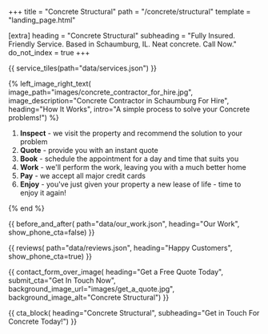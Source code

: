 +++
title = "Concrete Structural"
path = "/concrete/structural"
template = "landing_page.html"

[extra]
heading = "Concrete Structural"
subheading = "Fully Insured. Friendly Service. Based in Schaumburg, IL. Neat concrete. Call Now."
do_not_index = true
+++

{{ service_tiles(path="data/services.json") }}

{% left_image_right_text(
     image_path="images/concrete_contractor_for_hire.jpg",
     image_description="Concrete Contractor in Schaumburg For Hire",
     heading="How It Works",
     intro="A simple process to solve your Concrete problems!") %}

1. **Inspect** - we visit the property and recommend the solution to your problem
2. **Quote** - provide you with an instant quote
3. **Book** - schedule the appointment for a day and time that suits you
4. **Work** - we'll perform the work, leaving you with a much better home
5. **Pay** - we accept all major credit cards
6. **Enjoy** - you've just given your property a new lease of life - time to enjoy it again!

{% end %}

{{ before_and_after(
     path="data/our_work.json",
     heading="Our Work",
     show_phone_cta=false) }}

{{ reviews(
     path="data/reviews.json",
     heading="Happy Customers",
     show_phone_cta=true) }}

{{ contact_form_over_image(
     heading="Get a Free Quote Today",
     submit_cta="Get In Touch Now",
     background_image_url="images/get_a_quote.jpg",
     background_image_alt="Concrete Structural") }}

{{ cta_block(
     heading="Concrete Structural",
     subheading="Get in Touch For Concrete Today!") }}